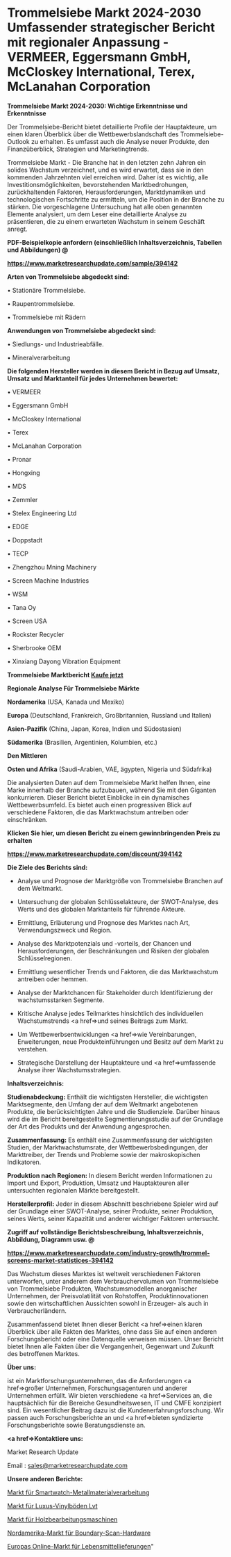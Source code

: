# Trommelsiebe Markt 2024-2030 Umfassender strategischer Bericht mit regionaler Anpassung - VERMEER, Eggersmann GmbH, McCloskey International, Terex, McLanahan Corporation

<strong>Trommelsiebe Markt 2024-2030: Wichtige Erkenntnisse und Erkenntnisse</strong>

Der Trommelsiebe-Bericht bietet detaillierte Profile der Hauptakteure, um einen klaren Überblick über die Wettbewerbslandschaft des Trommelsiebe-Outlook zu erhalten. Es umfasst auch die Analyse neuer Produkte, den Finanzüberblick, Strategien und Marketingtrends.

Trommelsiebe Markt - Die Branche hat in den letzten zehn Jahren ein solides Wachstum verzeichnet, und es wird erwartet, dass sie in den kommenden Jahrzehnten viel erreichen wird. Daher ist es wichtig, alle Investitionsmöglichkeiten, bevorstehenden Marktbedrohungen, zurückhaltenden Faktoren, Herausforderungen, Marktdynamiken und technologischen Fortschritte zu ermitteln, um die Position in der Branche zu stärken. Die vorgeschlagene Untersuchung hat alle oben genannten Elemente analysiert, um dem Leser eine detaillierte Analyse zu präsentieren, die zu einem erwarteten Wachstum in seinem Geschäft anregt.



<strong><b>PDF-Beispielkopie anfordern (einschließlich Inhaltsverzeichnis, Tabellen und Abbildungen) @ </b></strong>

<strong><a href=https://www.marketresearchupdate.com/sample/394142>

<strong>https://www.marketresearchupdate.com/sample/394142</u></a></strong></strong>



<strong>Arten von Trommelsiebe abgedeckt sind:</strong>

• Stationäre Trommelsiebe.

• Raupentrommelsiebe.

• Trommelsiebe mit Rädern



<strong>Anwendungen von Trommelsiebe abgedeckt sind:</strong>

• Siedlungs- und Industrieabfälle.

• Mineralverarbeitung



<strong>Die folgenden Hersteller werden in diesem Bericht in Bezug auf Umsatz, Umsatz und Marktanteil für jedes Unternehmen bewertet:</strong>

• VERMEER

• Eggersmann GmbH

• McCloskey International

• Terex

• McLanahan Corporation

• Pronar

• Hongxing

• MDS

• Zemmler

• Stelex Engineering Ltd

• EDGE

• Doppstadt

• TECP

• Zhengzhou Mning Machinery

• Screen Machine Industries

• WSM

• Tana Oy

• Screen USA

• Rockster Recycler

• Sherbrooke OEM

• Xinxiang Dayong Vibration Equipment



<strong>Trommelsiebe Marktbericht <a href=https://www.marketresearchupdate.com/buynow/394142>Kaufe jetzt</a></strong>



<strong>Regionale Analyse Für Trommelsiebe Märkte</strong>



<strong>Nordamerika</strong> (USA, Kanada und Mexiko)



<strong>Europa</strong> (Deutschland, Frankreich, Großbritannien, Russland und Italien)



<strong>Asien-Pazifik</strong> (China, Japan, Korea, Indien und Südostasien)



<strong>Südamerika</strong> (Brasilien, Argentinien, Kolumbien, etc.)



<strong>Den Mittleren</strong> 

<strong>Osten und Afrika</strong> (Saudi-Arabien, VAE, ägypten, Nigeria und Südafrika)

Die analysierten Daten auf dem Trommelsiebe Markt helfen Ihnen, eine Marke innerhalb der Branche aufzubauen, während Sie mit den Giganten konkurrieren. Dieser Bericht bietet Einblicke in ein dynamisches Wettbewerbsumfeld. Es bietet auch einen progressiven Blick auf verschiedene Faktoren, die das Marktwachstum antreiben oder einschränken.



<strong>Klicken Sie hier, um diesen Bericht zu einem gewinnbringenden Preis zu erhalten
</strong>

<strong><a href=https://www.marketresearchupdate.com/discount/394142>https://www.marketresearchupdate.com/discount/394142</b></u></strong></a>



<strong>Die Ziele des Berichts sind:</strong>

- Analyse und Prognose der Marktgröße von Trommelsiebe Branchen auf dem Weltmarkt.

- Untersuchung der globalen Schlüsselakteure, der SWOT-Analyse, des Werts und des globalen Marktanteils für führende Akteure.

- Ermittlung, Erläuterung und Prognose des Marktes nach Art, Verwendungszweck und Region.

- Analyse des Marktpotenzials und -vorteils, der Chancen und Herausforderungen, der Beschränkungen und Risiken der globalen Schlüsselregionen.

- Ermittlung wesentlicher Trends und Faktoren, die das Marktwachstum antreiben oder hemmen.

- Analyse der Marktchancen für Stakeholder durch Identifizierung der wachstumsstarken Segmente.

- Kritische Analyse jedes Teilmarktes hinsichtlich des individuellen Wachstumstrends <a href=>und</a> seines Beitrags zum Markt.

- Um Wettbewerbsentwicklungen <a href=>wie</a> Vereinbarungen, Erweiterungen, neue Produkteinführungen und Besitz auf dem Markt zu verstehen.

- Strategische Darstellung der Hauptakteure und <a href=>umfas</a>sende Analyse ihrer Wachstumsstrategien.



<strong>Inhaltsverzeichnis:</strong>



<strong>Studienabdeckung:</strong> Enthält die wichtigsten Hersteller, die wichtigsten Marktsegmente, den Umfang der auf dem Weltmarkt angebotenen Produkte, die berücksichtigten Jahre und die Studienziele. Darüber hinaus wird die im Bericht bereitgestellte Segmentierungsstudie auf der Grundlage der Art des Produkts und der Anwendung angesprochen.



<strong>Zusammenfassung:</strong> Es enthält eine Zusammenfassung der wichtigsten Studien, der Marktwachstumsrate, der Wettbewerbsbedingungen, der Markttreiber, der Trends und Probleme sowie der makroskopischen Indikatoren.



<strong>Produktion nach Regionen:</strong> In diesem Bericht werden Informationen zu Import und Export, Produktion, Umsatz und Hauptakteuren aller untersuchten regionalen Märkte bereitgestellt.



<strong>Herstellerprofil:</strong> Jeder in diesem Abschnitt beschriebene Spieler wird auf der Grundlage einer SWOT-Analyse, seiner Produkte, seiner Produktion, seines Werts, seiner Kapazität und anderer wichtiger Faktoren untersucht.



<strong><b>Zugriff auf vollständige Berichtsbeschreibung, Inhaltsverzeichnis, Abbildung, Diagramm usw. @ </b></strong>

<strong><a href=https://www.marketresearchupdate.com/industry-growth/trommel-screens-market-statistices-394142>https://www.marketresearchupdate.com/industry-growth/trommel-screens-market-statistices-394142</a></strong>

Das Wachstum dieses Marktes ist weltweit verschiedenen Faktoren unterworfen, unter anderem dem Verbrauchervolumen von Trommelsiebe von Trommelsiebe Produkten, Wachstumsmodellen anorganischer Unternehmen, der Preisvolatilität von Rohstoffen, Produktinnovationen sowie den wirtschaftlichen Aussichten sowohl in Erzeuger- als auch in Verbraucherländern.

Zusammenfassend bietet Ihnen dieser Bericht <a href=>einen</a> klaren Überblick über alle Fakten des Marktes, ohne dass Sie auf einen anderen Forschungsbericht oder eine Datenquelle verweisen müssen. Unser Bericht bietet Ihnen alle Fakten über die Vergangenheit, Gegenwart und Zukunft des betroffenen Marktes.



<strong>Über uns:</strong>

 ist ein Marktforschungsunternehmen, das die Anforderungen <a href=>großer</a> Unternehmen, Forschungsagenturen und anderer Unternehmen erfüllt. Wir bieten verschiedene <a href=>Services</a> an, die hauptsächlich für die Bereiche Gesundheitswesen, IT und CMFE konzipiert sind. Ein wesentlicher Beitrag dazu ist die Kundenerfahrungsforschung. Wir passen auch Forschungsberichte an und <a href=>bieten</a> syndizierte Forschungsberichte sowie Beratungsdienste an.



<strong><a href=>Kontaktiere uns:</a></strong>

Market Research Update

Email : sales@marketresearchupdate.com



<strong>Unsere anderen Berichte:</strong>

<a href=https://www.linkedin.com/pulse/smartwatch-metal-material-processing-market-2023>Markt für Smartwatch-Metallmaterialverarbeitung</a>

<a href=https://www.linkedin.com/pulse/luxury-vinyl-flooring-lvt-market-sizing-up-anticipating>Markt für Luxus-Vinylböden Lvt</a>

<a href=https://www.linkedin.com/pulse/woodworking-machines-market-size-emerging-trends>Markt für Holzbearbeitungsmaschinen</a>

<a href=https://www.linkedin.com/pulse/north-america-boundary-scan-hardware-market>Nordamerika-Markt für Boundary-Scan-Hardware</a>

<a href=https://www.linkedin.com/pulse/europe-online-food-grocery-delivery-market-2023>Europas Online-Markt für Lebensmittellieferungen</a>"
